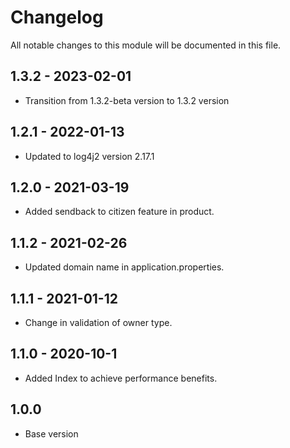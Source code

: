 # Changelog

All notable changes to this module will be documented in this file.

## 1.3.2 - 2023-02-01

- Transition from 1.3.2-beta version to 1.3.2 version

## 1.2.1 - 2022-01-13

- Updated to log4j2 version 2.17.1

## 1.2.0 - 2021-03-19

- Added sendback to citizen feature in product.

## 1.1.2 - 2021-02-26

- Updated domain name in application.properties.

## 1.1.1 - 2021-01-12

- Change in validation of owner type.

## 1.1.0 - 2020-10-1

- Added Index to achieve performance benefits.

## 1.0.0

- Base version
